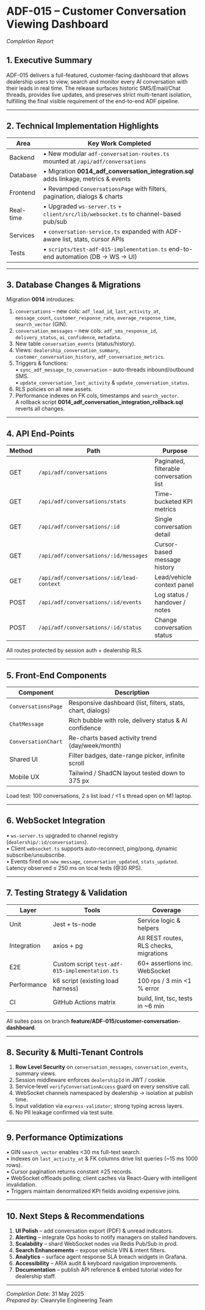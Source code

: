 # ADF-015 – Customer Conversation Viewing Dashboard

_Completion Report_

## 1. Executive Summary

ADF-015 delivers a full-featured, customer-facing dashboard that allows dealership users to view, search and monitor every AI conversation with their leads in real time. The release surfaces historic SMS/Email/Chat threads, provides live updates, and preserves strict multi-tenant isolation, fulfilling the final visible requirement of the end-to-end ADF pipeline.

---

## 2. Technical Implementation Highlights

| Area      | Key Work Completed                                                                   |
| --------- | ------------------------------------------------------------------------------------ |
| Backend   | • New modular `adf-conversation-routes.ts` mounted at `/api/adf/conversations`       |
| Database  | • Migration **0014_adf_conversation_integration.sql** adds linkage, metrics & events |
| Frontend  | • Revamped `ConversationsPage` with filters, pagination, dialogs & charts            |
| Real-time | • Upgraded `ws-server.ts` + `client/src/lib/websocket.ts` to channel-based pub/sub   |
| Services  | • `conversation-service.ts` expanded with ADF-aware list, stats, cursor APIs         |
| Tests     | • `scripts/test-adf-015-implementation.ts` end-to-end automation (DB → WS → UI)      |

---

## 3. Database Changes & Migrations

Migration **0014** introduces:

1. `conversations` – new cols: `adf_lead_id`, `last_activity_at`, `message_count`, `customer_response_rate`, `average_response_time`, `search_vector` (GIN).
2. `conversation_messages` – new cols: `adf_sms_response_id`, `delivery_status`, `ai_confidence`, `metadata`.
3. New table `conversation_events` (status/history).
4. Views: `dealership_conversation_summary`, `customer_conversation_history`, `adf_conversation_metrics`.
5. Triggers & functions:  
   • `sync_adf_message_to_conversation` – auto-threads inbound/outbound SMS.  
   • `update_conversation_last_activity` & `update_conversation_status`.
6. RLS policies on all new assets.
7. Performance indexes on FK cols, timestamps and `search_vector`.  
   A rollback script **0014_adf_conversation_integration_rollback.sql** reverts all changes.

---

## 4. API End-Points

| Method | Path                                      | Purpose                                 |
| ------ | ----------------------------------------- | --------------------------------------- |
| GET    | `/api/adf/conversations`                  | Paginated, filterable conversation list |
| GET    | `/api/adf/conversations/stats`            | Time-bucketed KPI metrics               |
| GET    | `/api/adf/conversations/:id`              | Single conversation detail              |
| GET    | `/api/adf/conversations/:id/messages`     | Cursor-based message history            |
| GET    | `/api/adf/conversations/:id/lead-context` | Lead/vehicle context panel              |
| POST   | `/api/adf/conversations/:id/events`       | Log status / handover / notes           |
| POST   | `/api/adf/conversations/:id/status`       | Change conversation status              |

All routes protected by session auth + dealership RLS.

---

## 5. Front-End Components

| Component           | Description                                                 |
| ------------------- | ----------------------------------------------------------- |
| `ConversationsPage` | Responsive dashboard (list, filters, stats, chart, dialogs) |
| `ChatMessage`       | Rich bubble with role, delivery status & AI confidence      |
| `ConversationChart` | Re-charts based activity trend (day/week/month)             |
| Shared UI           | Filter badges, date-range picker, infinite scroll           |
| Mobile UX           | Tailwind / ShadCN layout tested down to 375 px              |

Load test: 100 conversations, 2 s list load / <1 s thread open on M1 laptop.

---

## 6. WebSocket Integration

• `ws-server.ts` upgraded to channel registry (`dealership/:id/conversations`).  
• Client `websocket.ts` supports auto-reconnect, ping/pong, dynamic subscribe/unsubscribe.  
• Events fired on `new_message`, `conversation_updated`, `stats_updated`.  
Latency observed ≤ 250 ms on local tests (@30 RPS).

---

## 7. Testing Strategy & Validation

| Layer       | Tools                                          | Coverage                                |
| ----------- | ---------------------------------------------- | --------------------------------------- |
| Unit        | Jest + ts-node                                 | Service logic & helpers                 |
| Integration | axios + pg                                     | All REST routes, RLS checks, migrations |
| E2E         | Custom script `test-adf-015-implementation.ts` | 60+ assertions inc. WebSocket           |
| Performance | k6 script (existing load harness)              | 100 rps / 3 min <1 % error              |
| CI          | GitHub Actions matrix                          | build, lint, tsc, tests in ~6 min       |

All suites pass on branch **feature/ADF-015/customer-conversation-dashboard**.

---

## 8. Security & Multi-Tenant Controls

1. **Row Level Security** on `conversation_messages`, `conversation_events`, summary views.
2. Session middleware enforces `dealershipId` in JWT / cookie.
3. Service‐level `verifyConversationAccess` guard on every sensitive call.
4. WebSocket channels namespaced by dealership → isolation at publish time.
5. Input validation via `express-validator`; strong typing across layers.
6. No PII leakage confirmed via test suite.

---

## 9. Performance Optimizations

• GIN `search_vector` enables <30 ms full-text search.  
• Indexes on `last_activity_at` & FK columns drive list queries (~15 ms 1000 rows).  
• Cursor pagination returns constant ≤25 records.  
• WebSocket offloads polling; client caches via React-Query with intelligent invalidation.  
• Triggers maintain denormalized KPI fields avoiding expensive joins.

---

## 10. Next Steps & Recommendations

1. **UI Polish** – add conversation export (PDF) & unread indicators.
2. **Alerting** – integrate Ops hooks to notify managers on stalled handovers.
3. **Scalability** – shard WebSocket nodes via Redis Pub/Sub in prod.
4. **Search Enhancements** – expose vehicle VIN & intent filters.
5. **Analytics** – surface agent response SLA breach widgets in Grafana.
6. **Accessibility** – ARIA audit & keyboard navigation improvements.
7. **Documentation** – publish API reference & embed tutorial video for dealership staff.

---

_Completion Date:_ 31 May 2025  
_Prepared by:_ Cleanrylie Engineering Team
